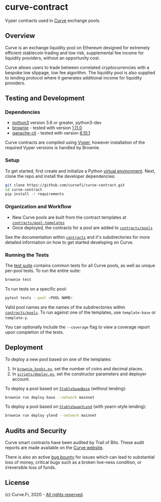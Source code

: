 # curve-contract

Vyper contracts used in [Curve](https://www.curve.fi/) exchange pools.

## Overview

Curve is an exchange liquidity pool on Ethereum designed for extremely efficient stablecoin trading and low risk, supplemental fee income for liquidity providers, without an opportunity cost.

Curve allows users to trade between correlated cryptocurrencies with a bespoke low slippage, low fee algorithm. The liquidity pool is also supplied to lending protocol where it generates additional income for liquidity providers.

## Testing and Development

### Dependencies

* [python3](https://www.python.org/downloads/release/python-368/) version 3.6 or greater, python3-dev
* [brownie](https://github.com/iamdefinitelyahuman/brownie) - tested with version [1.11.0](https://github.com/eth-brownie/brownie/releases/tag/v1.11.0)
* [ganache-cli](https://github.com/trufflesuite/ganache-cli) - tested with version [6.10.1](https://github.com/trufflesuite/ganache-cli/releases/tag/v6.10.1)

Curve contracts are compiled using [Vyper](https://github.com/vyperlang/vyper), however installation of the required Vyper versions is handled by Brownie.

### Setup

To get started, first create and initialize a Python [virtual environment](https://docs.python.org/3/library/venv.html). Next, clone the repo and install the developer dependencies:

```bash
git clone https://github.com/curvefi/curve-contract.git
cd curve-contract
pip install -r requirements
```

### Organization and Workflow

* New Curve pools are built from the contract templates at [`contracts/pool-templates`](contracts/pool-templates)
* Once deployed, the contracts for a pool are added to [`contracts/pools`](contracts/pools)

See the documentation within [`contracts`](contracts) and it's subdirectories for more detailed information on how to get started developing on Curve.

### Running the Tests

The [test suite](tests) contains common tests for all Curve pools, as well as unique per-pool tests. To run the entire suite:

```bash
brownie test
```

To run tests on a specific pool:

```bash
pytest tests --pool <POOL NAME>
```

Valid pool names are the names of the subdirectories within [`contracts/pools`](contracts/pools). To run against one of the templates, use `template-base` or `template-y`.

You can optionally include the `--coverage` flag to view a coverage report upon completion of the tests.

## Deployment

To deploy a new pool based on one of the templates:

1. In [`brownie_hooks.py`](brownie_hooks.py), set the number of coins and decimal places.
2. In [`scripts/deploy.py`](scripts/deploy.py), set the constructor parameters and deployer account.

To deploy a pool based on [`StableSwapBase`](contracts/pool-templates/StableSwapBase.vy) (without lending):

```bash
brownie run deploy base --network mainnet
```

To deploy a pool based on [`StableSwapYLend`](contracts/pool-templates/StableSwapYLend.vy) (with yearn-style lending):

```bash
brownie run deploy ylend --network mainnet
```

## Audits and Security

Curve smart contracts have been audited by Trail of Bits. These audit reports are made available on the [Curve website](https://www.curve.fi/audits).

There is also an active [bug bounty](https://www.curve.fi/bugbounty) for issues which can lead to substantial loss of money, critical bugs such as a broken live-ness condition, or irreversible loss of funds.

## License

(c) Curve.Fi, 2020 - [All rights reserved](LICENSE).
